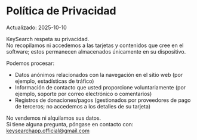 # Política de Privacidad
Actualizado: 2025-10-10

KeySearch respeta su privacidad.  
No recopilamos ni accedemos a las tarjetas y contenidos que cree en el software; estos permanecen almacenados únicamente en su dispositivo.  

Podemos procesar:
- Datos anónimos relacionados con la navegación en el sitio web (por ejemplo, estadísticas de tráfico)  
- Información de contacto que usted proporcione voluntariamente (por ejemplo, soporte por correo electrónico o comentarios)  
- Registros de donaciones/pagos (gestionados por proveedores de pago de terceros; no accedemos a los detalles de su tarjeta)  

No vendemos ni alquilamos sus datos.  
Si tiene alguna pregunta, póngase en contacto con: keysearchapp.official@gmail.com